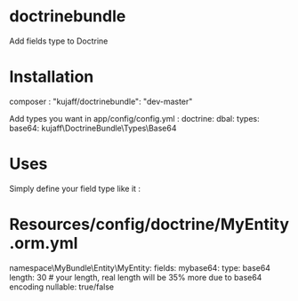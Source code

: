 doctrinebundle
==============

Add fields type to Doctrine

Installation
============

composer :
  "kujaff/doctrinebundle": "dev-master"

Add types you want in app/config/config.yml :
  doctrine:
    dbal:
        types:
            base64: kujaff\DoctrineBundle\Types\Base64

Uses
====

Simply define your field type like it :
  # Resources/config/doctrine/MyEntity.orm.yml
  namespace\MyBundle\Entity\MyEntity:
  fields:
    mybase64:
      type: base64
      length: 30 # your length, real length will be 35% more due to base64 encoding
      nullable: true/false
